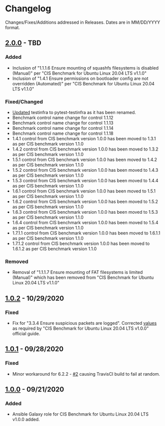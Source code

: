 # Changelog
Changes/Fixes/Additions addressed in Releases. Dates are in MM/DD/YYYY format.

## [2.0.0](https://github.com/darkwizard242/cis_ubuntu_2004/releases/tag/2.0.0) - TBD

### Added

* Inclusion of "1.1.1.6 Ensure mounting of squashfs filesystems is disabled (Manual)" per "CIS Benchmark for Ubuntu Linux 20.04 LTS v1.1.0"
* Inclusion of "1.4.1 Ensure permissions on bootloader config are not overridden (Automated)" per "CIS Benchmark for Ubuntu Linux 20.04 LTS v1.1.0"

### Fixed/Changed

* [Updated](https://github.com/darkwizard242/cis_ubuntu_2004/commit/1f53384e7ec16371781ca99452e7d902a0de8c2b) testinfra to pytest-testinfra as it has been renamed.
* Benchmark control name change for control 1.1.12
* Benchmark control name change for control 1.1.13
* Benchmark control name change for control 1.1.14
* Benchmark control name change for control 1.1.18
* 1.4.1 control from CIS benchmark version 1.0.0 has been moved to 1.3.1 as per CIS benchmark version 1.1.0
* 1.4.2 control from CIS benchmark version 1.0.0 has been moved to 1.3.2 as per CIS benchmark version 1.1.0
* 1.5.1 control from CIS benchmark version 1.0.0 has been moved to 1.4.2 as per CIS benchmark version 1.1.0
* 1.5.2 control from CIS benchmark version 1.0.0 has been moved to 1.4.3 as per CIS benchmark version 1.1.0
* 1.5.3 control from CIS benchmark version 1.0.0 has been moved to 1.4.4 as per CIS benchmark version 1.1.0
* 1.6.1 control from CIS benchmark version 1.0.0 has been moved to 1.5.1 as per CIS benchmark version 1.1.0
* 1.6.2 control from CIS benchmark version 1.0.0 has been moved to 1.5.2 as per CIS benchmark version 1.1.0
* 1.6.3 control from CIS benchmark version 1.0.0 has been moved to 1.5.3 as per CIS benchmark version 1.1.0
* 1.6.4 control from CIS benchmark version 1.0.0 has been moved to 1.5.4 as per CIS benchmark version 1.1.0
* 1.7.1.1 control from CIS benchmark version 1.0.0 has been moved to 1.6.1.1 as per CIS benchmark version 1.1.0
* 1.7.1.2 control from CIS benchmark version 1.0.0 has been moved to 1.6.1.2 as per CIS benchmark version 1.1.0

### Removed

* Removal of "1.1.1.7 Ensure mounting of FAT filesystems is limited (Manual)" which has been removed from "CIS Benchmark for Ubuntu Linux 20.04 LTS v1.1.0"

## [1.0.2](https://github.com/darkwizard242/cis_ubuntu_2004/releases/tag/1.0.2) - 10/29/2020

### Fixed

* Fix for "3.3.4 Ensure suspicious packets are logged". Corrected [values](https://github.com/darkwizard242/cis_ubuntu_2004/commit/f5e81396221990176524ab37fad7a080dcc470ef) as required by "CIS Benchmark for Ubuntu Linux 20.04 LTS v1.0.0" official guide.

## [1.0.1](https://github.com/darkwizard242/cis_ubuntu_2004/releases/tag/1.0.1) - 09/28/2020

### Fixed

* Minor workaround for 6.2.2 - [#2](https://github.com/darkwizard242/cis_ubuntu_2004/pull/2/commits/ab20e5c4b20094fc5057b2dfd2c56bec8e8a1faa) causing TravisCI build to fail at random.

## [1.0.0](https://github.com/darkwizard242/cis_ubuntu_2004/releases/tag/1.0.0) - 09/21/2020

### Added
* Ansible Galaxy role for CIS Benchmark for Ubuntu Linux 20.04 LTS v1.0.0 added.
